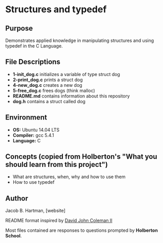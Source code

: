 # Structures and typedef

## Purpose
Demonstrates applied knowledge in manipulating structures and using typedef in the C Language.

## File Descriptions
* __1-init_dog.c__ initializes a variable of type struct dog
* __2-print_dog.c__ prints a struct dog
* __4-new_dog.c__ creates a new dog
* __5-free_dog.c__ frees dogs (think malloc)
* __README.md__ contains information about this repository
* __dog.h__ contains a struct called dog

## Environment
* __OS:__ Ubuntu 14.04 LTS
* __Compiler:__ gcc 5.4.1
* __Language:__ C

## Concepts (copied from Holberton's \"What you should learn from this project\")
* What are structures, when, why and how to use them
* How to use typedef

## Author
Jacob B. Hartman, [website]

README format inspired by [David John Coleman II](http://www.davidjohncoleman.com/)

Most files contained are responses to questions prompted by __Holberton School__.
